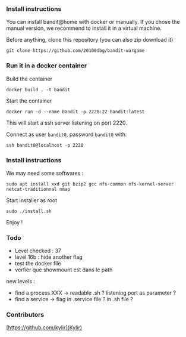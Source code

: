### Install instructions

You can install bandit@home with docker or manually. If you chose the manual version, we recommend to install it in a virtual machine.

Before anything, clone this repository (you can also zip download it)

```
git clone https://github.com/20100dbg/bandit-wargame
```


### Run it in a docker container

Build the container

```
docker build . -t bandit
```

Start the container

```
docker run -d --name bandit -p 2220:22 bandit:latest
```

This will start a ssh server listening on port 2220.

Connect as user `bandit0`, password `bandit0` with:

```
ssh bandit0@localhost -p 2220
```


### Install instructions


We may need some softwares :
```
sudo apt install xxd git bzip2 gcc nfs-common nfs-kernel-server netcat-traditionnal nmap
```

Start installer as root

```
sudo ./install.sh
```

Enjoy !



### Todo
- Level checked : 37
- level 16b : hide another flag
- test the docker file
- verfier que showmount est dans le path


new levels :
- find a process XXX -> readable .sh ? listening port as parameter ?
- find a service -> flag in .service file ? in .sh file ?


### Contributors
[https://github.com/kylir](Kylir)

